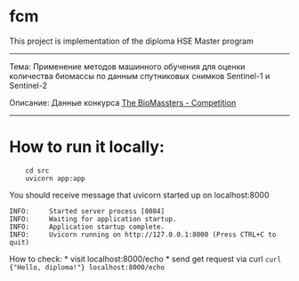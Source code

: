 # fcm
This project is implementation of the diploma HSE Master program

---


Тема: Применение методов машинного обучения для оценки количества биомассы по данным спутниковых снимков Sentinel-1 и Sentinel-2

Описание: Данные конкурса [The BioMassters - Competition](https://www.drivendata.org/competitions/99/biomass-estimation/page/536/)

---

# How to run it locally: 

```commandline
    cd src
    uvicorn app:app
```

You should receive message that uvicorn started up on localhost:8000

```commandline
INFO:     Started server process [8084]
INFO:     Waiting for application startup.
INFO:     Application startup complete.
INFO:     Uvicorn running on http://127.0.0.1:8000 (Press CTRL+C to quit)
```

How to check:
    * visit localhost:8000/echo
    * send get request via curl ```curl  {"Hello, diploma!"} localhost:8000/echo```